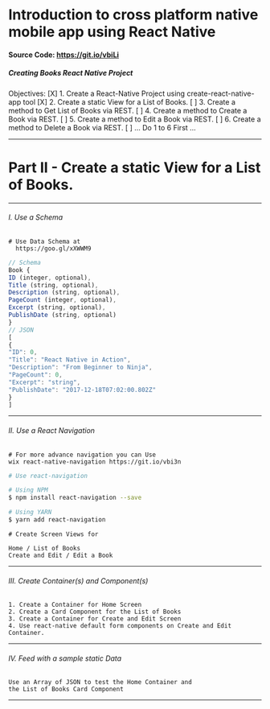 Introduction to cross platform native mobile app using React Native
===

#### Source Code: https://git.io/vbiLi

##### Creating Books React Native Project

Objectives:
[X] 1. Create a React-Native Project using create-react-native-app tool
[X] 2. Create a static View for a List of Books.
[ ] 3. Create a method to Get List of Books via REST.
[ ] 4. Create a method to Create a Book via REST.
[ ] 5. Create a method to Edit a Book via REST.
[ ] 6. Create a method to Delete a Book via REST.
[ ] ... Do 1 to 6 First ...

---

Part II - Create a static View for a List of Books.
===
---

###### I. Use a Schema
    # Use Data Schema at
      https://goo.gl/xXWWM9
```javascript
// Schema
Book {
ID (integer, optional),
Title (string, optional),
Description (string, optional),
PageCount (integer, optional),
Excerpt (string, optional),
PublishDate (string, optional)
}
// JSON
[
{
"ID": 0,
"Title": "React Native in Action",
"Description": "From Beginner to Ninja",
"PageCount": 0,
"Excerpt": "string",
"PublishDate": "2017-12-18T07:02:00.802Z"
}
]
```
---

###### II. Use a React Navigation
    # For more advance navigation you can Use
    wix react-native-navigation https://git.io/vbi3n

```bash
# Use react-navigation

# Using NPM
$ npm install react-navigation --save

# Using YARN
$ yarn add react-navigation
```

    # Create Screen Views for

    Home / List of Books
    Create and Edit / Edit a Book

---

###### III. Create Container(s) and Component(s)

    1. Create a Container for Home Screen
    2. Create a Card Component for the List of Books
    3. Create a Container for Create and Edit Screen
    4. Use react-native default form components on Create and Edit Container.

---

###### IV. Feed with a sample static Data
    Use an Array of JSON to test the Home Container and
    the List of Books Card Component

---
